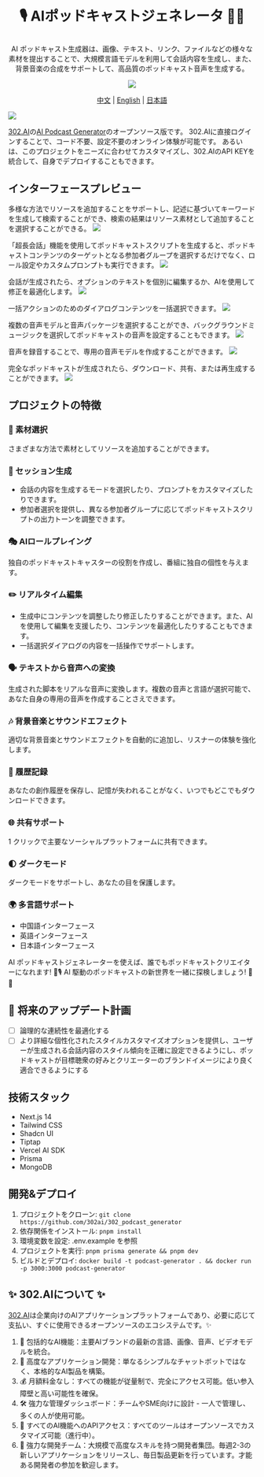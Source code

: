 # <p align="center">🎙️ AIポッドキャストジェネレータ 🚀✨</p>

<p align="center">AI ポッドキャスト生成器は、画像、テキスト、リンク、ファイルなどの様々な素材を提出することで、大規模言語モデルを利用して会話内容を生成し、また、背景音楽の合成をサポートして、高品質のポッドキャスト音声を生成する。</p>

<p align="center"><a href="https://302.ai/ja/tools/podcast/" target="blank"><img src="https://file.302ai.cn/gpt/imgs/github/302_badge.png" /></a></p >

<p align="center"><a href="README_zh.md">中文</a> | <a href="README.md">English</a> | <a href="README_ja.md">日本語</a></p>

![](docs/302_Podcast_Generator_jp.png)

[302.AI](https://302.ai)の[AI Podcast Generator](https://302.ai/ja/tools/podcast/)のオープンソース版です。
302.AIに直接ログインすることで、コード不要、設定不要のオンライン体験が可能です。
あるいは、このプロジェクトをニーズに合わせてカスタマイズし、302.AIのAPI KEYを統合して、自身でデプロイすることもできます。

## インターフェースプレビュー
多様な方法でリソースを追加することをサポートし、記述に基づいてキーワードを生成して検索することができ、検索の結果はリソース素材として追加することを選択することができる。
![](docs/302_Podcast_Generator_jp_screenshot_07.png)   

「超長会話」機能を使用してポッドキャストスクリプトを生成すると、ポッドキャストコンテンツのターゲットとなる参加者グループを選択するだけでなく、ロール設定やカスタムプロンプトも実行できます。
![](docs/302_Podcast_Generator_jp_screenshot_01.png)   

会話が生成されたら、オプションのテキストを個別に編集するか、AIを使用して修正を最適化します。
![](docs/302_Podcast_Generator_jp_screenshot_02.png)    

一括アクションのためのダイアログコンテンツを一括選択できます。
![](docs/302_Podcast_Generator_jp_screenshot_03.png)    

複数の音声モデルと音声パッケージを選択することができ、バックグラウンドミュージックを選択してポッドキャストの音声を設定することもできます。
![](docs/302_Podcast_Generator_jp_screenshot_04.png)    

音声を録音することで、専用の音声モデルを作成することができます。
![](docs/302_Podcast_Generator_jp_screenshot_05.png) 

完全なポッドキャストが生成されたら、ダウンロード、共有、または再生成することができます。
![](docs/302_Podcast_Generator_jp_screenshot_06.png) 

## プロジェクトの特徴
### 🎯 素材選択
さまざまな方法で素材としてリソースを追加することができます。
### 📝 セッション生成
- 会話の内容を生成するモードを選択したり、プロンプトをカスタマイズしたりできます。
- 参加者選択を提供し、異なる参加者グループに応じてポッドキャストスクリプトの出力トーンを調整できます。
### 🎭 AIロールプレイング
独自のポッドキャストキャスターの役割を作成し、番組に独自の個性を与えます。
### ✏️ リアルタイム編集
- 生成中にコンテンツを調整したり修正したりすることができます。また、AIを使用して編集を支援したり、コンテンツを最適化したりすることもできます。
- 一括選択ダイアログの内容を一括操作でサポートします。
### 🗣️ テキストから音声への変換
生成された脚本をリアルな音声に変換します。複数の音声と言語が選択可能で、あなた自身の専用の音声を作成することさえできます。
### 🎶 背景音楽とサウンドエフェクト
適切な背景音楽とサウンドエフェクトを自動的に追加し、リスナーの体験を強化します。
### 📜 履歴記録
あなたの創作履歴を保存し、記憶が失われることがなく、いつでもどこでもダウンロードできます。
### 🌐 共有サポート
1 クリックで主要なソーシャルプラットフォームに共有できます。
### 🌓 ダークモード
ダークモードをサポートし、あなたの目を保護します。
### 🌍 多言語サポート
- 中国語インターフェース
- 英語インターフェース
- 日本語インターフェース

AI ポッドキャストジェネレーターを使えば、誰でもポッドキャストクリエイターになれます! 🎉🎙️ AI 駆動のポッドキャストの新世界を一緒に探検しましょう! 🌟🚀

## 🚩 将来のアップデート計画
- [ ] 論理的な連続性を最適化する
- [ ] より詳細な個性化されたスタイルカスタマイズオプションを提供し、ユーザーが生成される会話内容のスタイル傾向を正確に設定できるようにし、ポッドキャストが目標聴衆の好みとクリエーターのブランドイメージにより良く適合できるようにする

## 技術スタック
- Next.js 14
- Tailwind CSS
- Shadcn UI
- Tiptap
- Vercel AI SDK
- Prisma
- MongoDB

## 開発&デプロイ
1. プロジェクトをクローン: `git clone https://github.com/302ai/302_podcast_generator`
2. 依存関係をインストール: `pnpm install`
3. 環境変数を設定: .env.example を参照
4. プロジェクトを実行: `pnpm prisma generate && pnpm dev`
5. ビルドとデプロイ: `docker build -t podcast-generator . && docker run -p 3000:3000 podcast-generator`


## ✨ 302.AIについて ✨
[302.AI](https://302.ai)は企業向けのAIアプリケーションプラットフォームであり、必要に応じて支払い、すぐに使用できるオープンソースのエコシステムです。✨
1. 🧠 包括的なAI機能：主要AIブランドの最新の言語、画像、音声、ビデオモデルを統合。
2. 🚀 高度なアプリケーション開発：単なるシンプルなチャットボットではなく、本格的なAI製品を構築。
3. 💰 月額料金なし：すべての機能が従量制で、完全にアクセス可能。低い参入障壁と高い可能性を確保。
4. 🛠 強力な管理ダッシュボード：チームやSME向けに設計 - 一人で管理し、多くの人が使用可能。
5. 🔗 すべてのAI機能へのAPIアクセス：すべてのツールはオープンソースでカスタマイズ可能（進行中）。
6. 💪 強力な開発チーム：大規模で高度なスキルを持つ開発者集団。毎週2-3の新しいアプリケーションをリリースし、毎日製品更新を行っています。才能ある開発者の参加を歓迎します。
